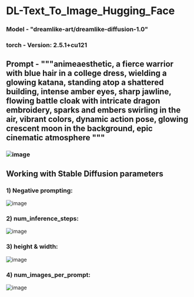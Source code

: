 # DL-Text_To_Image_Hugging_Face

### Model - "dreamlike-art/dreamlike-diffusion-1.0"
### torch - Version: 2.5.1+cu121

## Prompt - """animeaesthetic, a fierce warrior with blue hair in a college dress, wielding a glowing katana, standing atop a shattered building, intense amber eyes, sharp jawline, flowing battle cloak with intricate dragon embroidery, sparks and embers swirling in the air, vibrant colors, dynamic action pose, glowing crescent moon in the background, epic cinematic atmosphere """

### ![image](https://github.com/user-attachments/assets/b0ea788c-1f07-467c-8e8c-a3a04b0cfb2b)

## Working with Stable Diffusion parameters
### 1) Negative prompting:  
  ![image](https://github.com/user-attachments/assets/cbc7b594-5a0f-4959-9387-0f4b9511240e)
### 2) num_inference_steps: 
  ![image](https://github.com/user-attachments/assets/8fd7ca92-a427-4213-b670-5b03de38d5ef)
### 3) height & width: 
  ![image](https://github.com/user-attachments/assets/106dd8ad-f9cd-4482-bd07-05ca2a349464)
### 4) num_images_per_prompt: 
  ![image](https://github.com/user-attachments/assets/cd9aa3de-6daf-4ab0-8633-55e0b9ce98f8)
